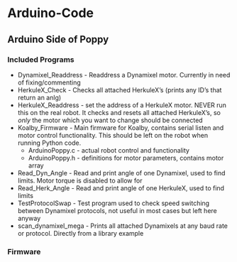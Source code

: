 # Arduino-Code
## Arduino Side of Poppy

### Included Programs
- Dynamixel_Readdress - Readdress a Dynamixel motor. Currently in need of fixing/commenting
- HerkuleX_Check - Checks all attached HerkuleX’s (prints any ID’s that return an anlg)
- HerkuleX_Readdress - set the address of a HerkuleX motor. NEVER run this on the real robot. It checks and resets all attached HerkuleX’s, so *only* the motor which you want to change should be connected
- Koalby_Firmware - Main firmware for Koalby, contains serial listen and motor control functionality. This should be left on the robot when running Python code.
  - ArduinoPoppy.c - actual robot control and functionality
  - ArduinoPoppy.h - definitions for motor parameters, contains motor array
- Read_Dyn_Angle - Read and print angle of one Dynamixel, used to find limits. Motor torque is disabled to allow for
- Read_Herk_Angle - Read and print angle of one HerkuleX, used to find limits
- TestProtocolSwap - Test program used to check speed switching between Dynamixel protocols, not useful in most cases but left here anyway
- scan_dynamixel_mega - Prints all attached Dynamixels at any baud rate or protocol. Directly from a library example

### Firmware

